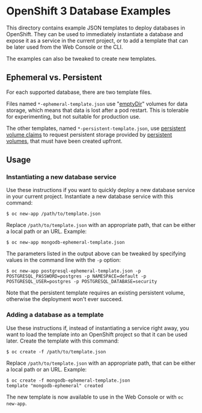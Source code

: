 OpenShift 3 Database Examples
=============================

This directory contains example JSON templates to deploy databases in OpenShift.
They can be used to immediately instantiate a database and expose it as a
service in the current project, or to add a template that can be later used from
the Web Console or the CLI.

The examples can also be tweaked to create new templates.


## Ephemeral vs. Persistent

For each supported database, there are two template files.

Files named `*-ephemeral-template.json` use
"[emptyDir](https://docs.openshift.org/latest/dev_guide/volumes.html)" volumes
for data storage, which means that data is lost after a pod restart.
This is tolerable for experimenting, but not suitable for production use.

The other templates, named `*-persistent-template.json`, use [persistent volume
claims](https://docs.openshift.org/latest/architecture/additional_concepts/storage.html#persistent-volume-claims)
to request persistent storage provided by [persistent
volumes](https://docs.openshift.org/latest/architecture/additional_concepts/storage.html#persistent-volumes),
that must have been created upfront.


## Usage

### Instantiating a new database service

Use these instructions if you want to quickly deploy a new database service in
your current project. Instantiate a new database service with this command:

    $ oc new-app /path/to/template.json

Replace `/path/to/template.json` with an appropriate path, that can be either a
local path or an URL. Example:

    $ oc new-app mongodb-ephemeral-template.json

The parameters listed in the output above can be tweaked by specifying values in
the command line with the `-p` option:

    $ oc new-app postgresql-ephemeral-template.json -p POSTGRESQL_PASSWORD=postgres -p NAMESPACE=default -p POSTGRESQL_USER=postgres -p POSTGRESQL_DATABASE=security

Note that the persistent template requires an existing persistent volume,
otherwise the deployment won't ever succeed.


### Adding a database as a template

Use these instructions if, instead of instantiating a service right away, you
want to load the template into an OpenShift project so that it can be used
later. Create the template with this command:

    $ oc create -f /path/to/template.json

Replace `/path/to/template.json` with an appropriate path, that can be either a
local path or an URL. Example:

    $ oc create -f mongodb-ephemeral-template.json
    template "mongodb-ephemeral" created

The new template is now available to use in the Web Console or with `oc
new-app`.

